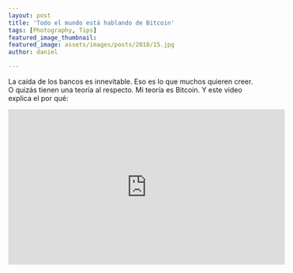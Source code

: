 ```yaml
---
layout: post
title: 'Todo el mundo está hablando de Bitcoin'
tags: [Photography, Tips]
featured_image_thumbnail:
featured_image: assets/images/posts/2018/15.jpg
author: daniel

---
```


La caida de los bancos es innevitable. Eso es lo que muchos quieren creer. O quizás tienen una teoría al respecto. Mi teoría es Bitcoin. Y este video explica el por qué:

<iframe width="560" height="315" src="https://www.youtube.com/embed/ZKwqNgG-Sv4" frameborder="0" allow="accelerometer; autoplay; encrypted-media; gyroscope; picture-in-picture" allowfullscreen></iframe>
